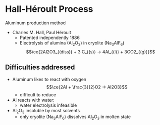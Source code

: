 # Hall-Héroult Process
Aluminum production method
- Charles M. Hall, Paul Héroult
	- Patented independently 1886
	- Electrolysis of alumina (Al<sub>2</sub>O<sub>3</sub>) in cryolite (Na<sub>3</sub>AlF<sub>6</sub>)
	$$\ce{2Al2O3_{(diss)} + 3 C_{(s)} -> 4Al_{(l)} + 3CO2_{(g)}}$$
## Difficulties addressed
- Aluminum likes to react with oxygen
	$$\ce{2Al + \frac{3}{2}O2 -> Al2O3}$$
	- difficult to reduce
- Al reacts with water:
	- water electrolysis infeasible
- Al<sub>2</sub>O<sub>3</sub> insoluble by most solvents
	- only cryolite (Na<sub>3</sub>AlF<sub>6</sub>) dissolves Al<sub>2</sub>O<sub>3</sub> in molten state
